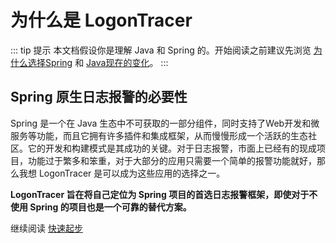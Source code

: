# 为什么是 LogonTracer

::: tip 提示
本文档假设你是理解 Java 和 Spring 的。开始阅读之前建议先浏览 [为什么选择Spring](https://spring.io/why-spring) 和 [Java现在的变化](https://www.oracle.com/cn/java/)。
:::

## Spring 原生日志报警的必要性

Spring 是一个在 Java 生态中不可获取的一部分组件，同时支持了Web开发和微服务等功能，而且它拥有许多插件和集成框架，从而慢慢形成一个活跃的生态社区。它的开发和构建模式是其成功的关键。对于日志报警，市面上已经有的现成项目，功能过于繁多和笨重，对于大部分的应用只需要一个简单的报警功能就好，那么我想 LogonTracer 是可以成为这些应用的选择之一。

**LogonTracer 旨在将自己定位为 Spring 项目的首选日志报警框架，即使对于不使用 Spring 的项目也是一个可靠的替代方案。**

继续阅读 [快速起步](./)
